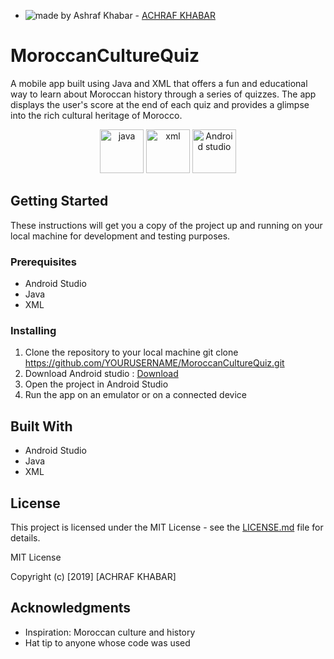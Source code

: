 - <img src="https://img.shields.io/badge/Made%20by-Ashraf%20Khabar-blue" alt="made by Ashraf Khabar"> - [ACHRAF KHABAR](https://github.com/Ashraf-Khabar)
# MoroccanCultureQuiz

A mobile app built using Java and XML that offers a fun and educational way to learn about Moroccan history through a series of quizzes. The app displays the user's score at the end of each quiz and provides a glimpse into the rich cultural heritage of Morocco.

<p align="center">
  <a href="[https://nodejs.org/en/](https://www.java.com/en/)"> <img src="https://brandslogos.com/wp-content/uploads/images/large/java-logo-1.png" alt="java" height="70"></a>
  <a href="[https://expressjs.com](https://www.w3schools.com/xml/xml_whatis.asp)"> <img src="https://i.pinimg.com/originals/50/05/4d/50054d9bbc6205dd8ea4f130b35e8dca.png" alt="xml" height="70"></a>
  <a href="[https://reactjs.org](https://developer.android.com/studio?gclid=CjwKCAiA_vKeBhAdEiwAFb_nrbMH4Cw7PHuEWSTsLh98uC-yJo5QuBR_iPxu2sLfQg8pXUznqpnjARoCRScQAvD_BwE&gclsrc=aw.ds)"> <img src="https://upload.wikimedia.org/wikipedia/commons/thumb/9/95/Android_Studio_Icon_3.6.svg/1900px-Android_Studio_Icon_3.6.svg.png" alt="Android studio" height="70"></a>
 </p>


## Getting Started

These instructions will get you a copy of the project up and running on your local machine for development and testing purposes.

### Prerequisites

- Android Studio
- Java
- XML

### Installing

1. Clone the repository to your local machine
git clone https://github.com/YOURUSERNAME/MoroccanCultureQuiz.git
2. Download Android studio : [Download](https://developer.android.com/studio?gclid=CjwKCAiA_vKeBhAdEiwAFb_nrbMH4Cw7PHuEWSTsLh98uC-yJo5QuBR_iPxu2sLfQg8pXUznqpnjARoCRScQAvD_BwE&gclsrc=aw.ds)
2. Open the project in Android Studio
3. Run the app on an emulator or on a connected device

## Built With

- Android Studio
- Java
- XML

## License

This project is licensed under the MIT License - see the [LICENSE.md](LICENSE.md) file for details.

MIT License

Copyright (c) [2019] [ACHRAF KHABAR]


## Acknowledgments

- Inspiration: Moroccan culture and history
- Hat tip to anyone whose code was used

